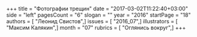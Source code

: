 +++
title = "Фотографии трещин"
date = "2017-03-02T11:22:40+03:00"
side = "left"
pagesCount = "6"
slogan = ""
year = "2016"
startPage = "18"
authors = [ "Леонид Свистов",]
issues = [ "2016_07",]
illustrators = [ "Максим Калякин",]
month = "07"
rubrics = [ "Оглянись вокруг",]
+++
